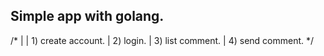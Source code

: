 ## Simple app with golang.

/*
|
| 1) create account.
| 2) login.
| 3) list comment.
| 4) send comment.
*/
